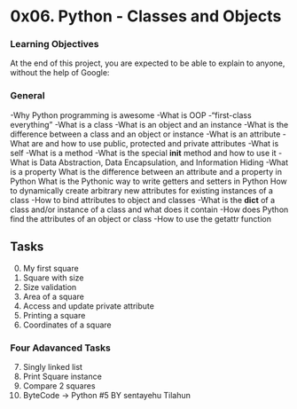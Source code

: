 #      0x06. Python - Classes and Objects


### Learning Objectives
At the end of this project, you are expected to be able to explain to anyone, without the help of Google:
### General
-Why Python programming is awesome 
-What is OOP
-“first-class everything”
-What is a class
-What is an object and an instance
-What is the difference between a class and an object or instance
-What is an attribute
-What are and how to use public, protected and private attributes
-What is self
-What is a method
-What is the special __init__ method and how to use it
-What is Data Abstraction, Data Encapsulation, and Information Hiding
-What is a property
What is the difference between an attribute and a property in Python
What is the Pythonic way to write getters and setters in Python
How to dynamically create arbitrary new attributes for existing instances of a class
-How to bind attributes to object and classes
-What is the __dict__ of a class and/or instance of a class and what does it contain
-How does Python find the attributes of an object or class
-How to use the getattr function
## Tasks
0. My first square 
1. Square with size 
2. Size validation 
3. Area of a square 
4. Access and update private attribute 
5. Printing a square 
6. Coordinates of a square 
### Four Adavanced Tasks
7. Singly linked list 
8. Print Square instance 
9. Compare 2 squares 
10. ByteCode -> Python #5 
    BY sentayehu Tilahun
